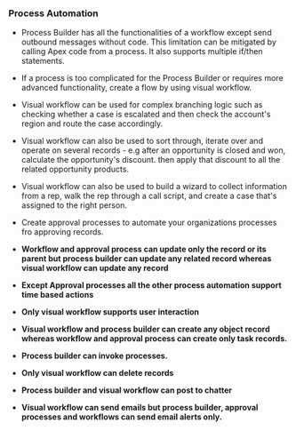 ### Process Automation

* Process Builder has all the functionalities of a workflow except send outbound messages without code. This limitation can be mitigated by calling Apex code from a process. It also supports multiple if/then statements.
* If a process is too complicated for the Process Builder or requires more advanced functionality, create a flow by using visual workflow.
* Visual workflow can be used for complex branching logic such as checking whether a case is escalated and then check the account's region and route the case accordingly.
* Visual workflow can also be used to sort through, iterate over and operate on several records - e.g after an opportunity is closed and won, calculate the opportunity's discount. then apply that discount to all the related opportunity products.
* Visual workflow can also be used to build a wizard to collect information from a rep, walk the rep through a call script, and create a case that's assigned to the right person.

* Create approval processes to automate your organizations processes fro approving records.

* **Workflow and approval process can update only the record or its parent but process builder can update any related record whereas visual workflow can update any record**
* **Except Approval processes all the other process automation support time based actions**
* **Only visual workflow supports user interaction**
* **Visual workflow and process builder can create any object record whereas workflow and approval process can create only task records.**
* **Process builder can invoke processes.**
* **Only visual workflow can delete records**
* **Process builder and visual workflow can post to chatter**
* **Visual workflow can send emails but process builder, approval processes and workflows can send email alerts only.**
